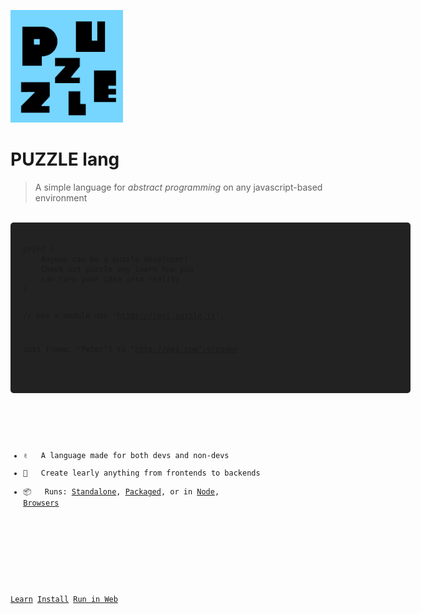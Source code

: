 <!-- _coverpage.md -->

![logo](puzzle-invert.png)
<h1>PUZZLE lang</h1>

> A simple language for <i>abstract programming</i> on any javascript-based environment

<br>

<div style="padding:20px;border-radius:5px;text-align:left !important;min-width:600px !important;max-width:100% !important;display:inline-block;background:#222222">
<pre>
<code>print (
    Anyone can be a puzzle developer!
    Check out puzzle any learn how you
    can turn your idea into reality.
)

// Use a module
use 'https://rest.puzzle.js';

post {name: "Peter"} to "http://api.com";</code>
</pre>
</div>

<!--Runs on: 

<svg xmlns="http://www.w3.org/2000/svg" viewBox="0 0 24 24" width="48" height="48"><path fill="none" d="M0 0h24v24H0z"/><path d="M3 3h18a1 1 0 0 1 1 1v16a1 1 0 0 1-1 1H3a1 1 0 0 1-1-1V4a1 1 0 0 1 1-1zm1 2v14h16V5H4zm8 10h6v2h-6v-2zm-3.333-3L5.838 9.172l1.415-1.415L11.495 12l-4.242 4.243-1.415-1.415L8.667 12z"/></svg> <svg xmlns="http://www.w3.org/2000/svg" viewBox="0 0 24 24" width="48" height="48"><path fill="none" d="M0 0H24V24H0z"/><path d="M20 3c.552 0 1 .448 1 1v16c0 .552-.448 1-1 1H4c-.552 0-1-.448-1-1V4c0-.552.448-1 1-1h16zm-3 4H7v10h5V9.5h2.5V17H17V7z"/></svg> <svg xmlns="http://www.w3.org/2000/svg" viewBox="0 0 24 24" width="48" height="48"><path fill="none" d="M0 0h24v24H0z"/><path d="M6.235 6.453a8 8 0 0 0 8.817 12.944c.115-.75-.137-1.47-.24-1.722-.23-.56-.988-1.517-2.253-2.844-.338-.355-.316-.628-.195-1.437l.013-.091c.082-.554.22-.882 2.085-1.178.948-.15 1.197.228 1.542.753l.116.172c.328.48.571.59.938.756.165.075.37.17.645.325.652.373.652.794.652 1.716v.105c0 .391-.038.735-.098 1.034a8.002 8.002 0 0 0-3.105-12.341c-.553.373-1.312.902-1.577 1.265-.135.185-.327 1.132-.95 1.21-.162.02-.381.006-.613-.009-.622-.04-1.472-.095-1.744.644-.173.468-.203 1.74.356 2.4.09.105.107.3.046.519-.08.287-.241.462-.292.498-.096-.056-.288-.279-.419-.43-.313-.365-.705-.82-1.211-.96-.184-.051-.386-.093-.583-.135-.549-.115-1.17-.246-1.315-.554-.106-.226-.105-.537-.105-.865 0-.417 0-.888-.204-1.345a1.276 1.276 0 0 0-.306-.43zM12 22C6.477 22 2 17.523 2 12S6.477 2 12 2s10 4.477 10 10-4.477 10-10 10z"/></svg>

<br-->


- ✌️ &nbsp; A language made for both devs and non-devs
- 🔧 &nbsp; Create learly anything from frontends to backends
- 📦 &nbsp; Runs: <u>Standalone</u>, <u>Packaged</u>, or in <u>Node</u>, <u>Browsers</u>

<!--Build stuff like 🌐 Web Apps, 🤖 Backends, 🧯 UIs, 📟 CLIs, 📦 embedded languages-->

<br>

[Learn](LANGUAGE)
[Install](README)
[Run in Web](https://puzzlelang.github.io/lx)

